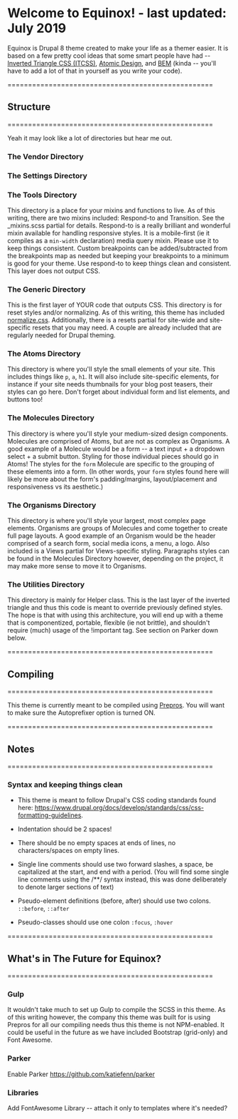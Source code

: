 # Welcome to Equinox! - last updated: July 2019

Equinox is Drupal 8 theme created to make your life as a themer easier. It is based on a few pretty cool ideas that some smart people have had -- [Inverted Triangle CSS (ITCSS)](https://www.xfive.co/blog/itcss-scalable-maintainable-css-architecture/), [Atomic Design](http://bradfrost.com/blog/post/atomic-web-design/), and [BEM](http://getbem.com/) (kinda -- you'll have to add a lot of that in yourself as you write your code). 


==================================================
## Structure
==================================================

Yeah it may look like a lot of directories but hear me out. 

### The Vendor Directory
### The Settings Directory
### The Tools Directory

This directory is a place for your mixins and functions to live. As of this writing, there are two mixins included: Respond-to and Transition. See the _mixins.scss partial for details. Respond-to is a really brilliant and wonderful mixin available for handling responsive styles. It is a mobile-first (ie it compiles as a `min-width` declaration) media query mixin. Please use it to keep things consistent. Custom breakpoints can be added/subtracted from the breakpoints map as needed but keeping your breakpoints to a minimum is good for your theme. Use respond-to to keep things clean and consistent. This layer does not output CSS.

### The Generic Directory

This is the first layer of YOUR code that outputs CSS. This directory is for reset styles and/or normalizing. As of this writing, this theme has included [normalize.css](https://github.com/necolas/normalize.css/). Additionally, there is a resets partial for site-wide and site-specific resets that you may need. A couple are already included that are regularly needed for Drupal theming. 

### The Atoms Directory

This directory is where you'll style the small elements of your site. This includes things like `p`, `a`, `h1`. It will also include site-specific elements, for instance if your site needs thumbnails for your blog post teasers, their styles can go here. Don't forget about individual form and list elements, and buttons too! 

### The Molecules Directory

This directory is where you'll style your medium-sized design components. Molecules are comprised of Atoms, but are not as complex as Organisms. A good example of a Molecule would be a form -- a text input + a dropdown select + a submit button. Styling for those individual pieces should go in Atoms! The styles for the `form` Molecule are specific to the grouping of these elements into a form. (In other words, your `form` styles found here will likely be more about the form's padding/margins, layout/placement and responsiveness vs its aesthetic.)

### The Organisms Directory

This directory is where you'll style your largest, most complex page elements. Organisms are groups of Molecules and come together to create full page layouts. A good example of an Organism would be the header comprised of a search form, social media icons, a menu, a logo. Also included is a Views partial for Views-specific styling. Paragraphs styles can be found in the Molecules Directory however, depending on the project, it may make more sense to move it to Organisms.

### The Utilities Directory

This directory is mainly for Helper class. This is the last layer of the inverted triangle and thus this code is meant to override previously defined styles. The hope is that with using this architecture, you will end up with a theme that is componentized, portable, flexible (ie not brittle), and shouldn't require (much) usage of the !important tag. See section on Parker down below.

==================================================
## Compiling
==================================================

This theme is currently meant to be compiled using [Prepros](https://prepros.io/). You will want to make sure the Autoprefixer option is turned ON. 


==================================================
## Notes
==================================================

### Syntax and keeping things clean

+ This theme is meant to follow Drupal's CSS coding standards found here: https://www.drupal.org/docs/develop/standards/css/css-formatting-guidelines.

+ Indentation should be 2 spaces!

+ There should be no empty spaces at ends of lines, no characters/spaces on empty lines.

+ Single line comments should use two forward slashes, a space, be capitalized at the start, and end with a period. (You will find some single line comments using the /**/ syntax instead, this was done deliberately to denote larger sections of text) 

+ Pseudo-element definitions (before, after) should use two colons. `::before`, `::after`

+ Pseudo-classes should use one colon `:focus`, `:hover` 


==================================================
## What's in The Future for Equinox?
==================================================

### Gulp

It wouldn't take much to set up Gulp to compile the SCSS in this theme. As of this writing however, the company this theme was built for is using Prepros for all our compiling needs thus this theme is not NPM-enabled. It could be useful in the future as we have included Bootstrap (grid-only) and Font Awesome.

### Parker

Enable Parker https://github.com/katiefenn/parker




### Libraries

Add FontAwesome Library -- attach it only to templates where it's needed?